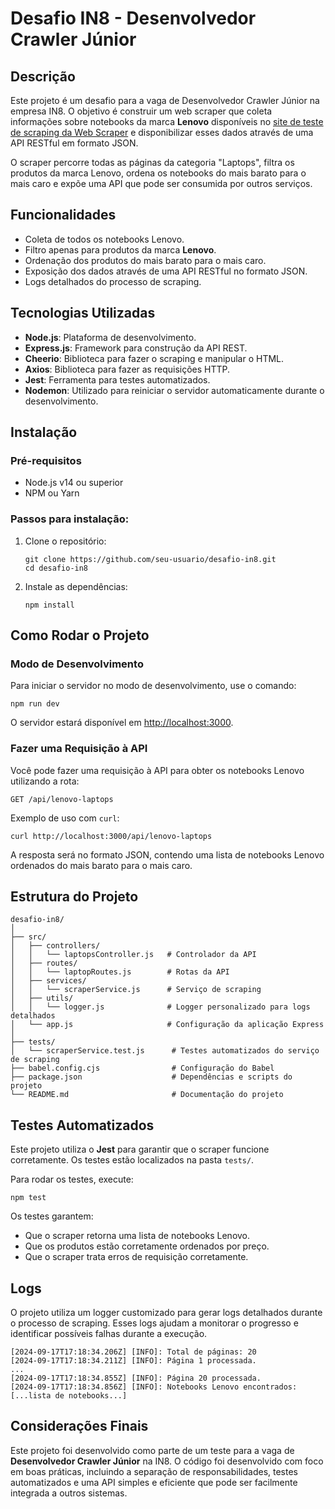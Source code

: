 <h1>Desafio IN8 - Desenvolvedor Crawler Júnior</h1>
    <h2>Descrição</h2>
    <p>Este projeto é um desafio para a vaga de Desenvolvedor Crawler Júnior na empresa IN8. O objetivo é construir um web scraper que coleta informações sobre notebooks da marca <strong>Lenovo</strong> disponíveis no <a href="https://webscraper.io/test-sites/e-commerce/static/computers/laptops" target="_blank">site de teste de scraping da Web Scraper</a> e disponibilizar esses dados através de uma API RESTful em formato JSON.</p>
    <p>O scraper percorre todas as páginas da categoria "Laptops", filtra os produtos da marca Lenovo, ordena os notebooks do mais barato para o mais caro e expõe uma API que pode ser consumida por outros serviços.</p>
    <h2>Funcionalidades</h2>
    <ul>
        <li>Coleta de todos os notebooks Lenovo.</li>
        <li>Filtro apenas para produtos da marca <strong>Lenovo</strong>.</li>
        <li>Ordenação dos produtos do mais barato para o mais caro.</li>
        <li>Exposição dos dados através de uma API RESTful no formato JSON.</li>
        <li>Logs detalhados do processo de scraping.</li>
    </ul>
    <h2>Tecnologias Utilizadas</h2>
    <ul>
        <li><strong>Node.js</strong>: Plataforma de desenvolvimento.</li>
        <li><strong>Express.js</strong>: Framework para construção da API REST.</li>
        <li><strong>Cheerio</strong>: Biblioteca para fazer o scraping e manipular o HTML.</li>
        <li><strong>Axios</strong>: Biblioteca para fazer as requisições HTTP.</li>
        <li><strong>Jest</strong>: Ferramenta para testes automatizados.</li>
        <li><strong>Nodemon</strong>: Utilizado para reiniciar o servidor automaticamente durante o desenvolvimento.</li>
    </ul>
    <h2>Instalação</h2>
    <h3>Pré-requisitos</h3>
    <ul>
        <li>Node.js v14 ou superior</li>
        <li>NPM ou Yarn</li>
    </ul>
    <h3>Passos para instalação:</h3>
    <ol>
        <li>Clone o repositório:
            <pre><code>git clone https://github.com/seu-usuario/desafio-in8.git
cd desafio-in8</code></pre>
        </li>
        <li>Instale as dependências:
            <pre><code>npm install</code></pre>
        </li>
    </ol>
    <h2>Como Rodar o Projeto</h2>
    <h3>Modo de Desenvolvimento</h3>
    <p>Para iniciar o servidor no modo de desenvolvimento, use o comando:</p>
    <pre><code>npm run dev</code></pre>
    <p>O servidor estará disponível em <a href="http://localhost:3000">http://localhost:3000</a>.</p>
    <h3>Fazer uma Requisição à API</h3>
    <p>Você pode fazer uma requisição à API para obter os notebooks Lenovo utilizando a rota:</p>
    <pre><code>GET /api/lenovo-laptops</code></pre>
    <p>Exemplo de uso com <code>curl</code>:</p>
    <pre><code>curl http://localhost:3000/api/lenovo-laptops</code></pre>
    <p>A resposta será no formato JSON, contendo uma lista de notebooks Lenovo ordenados do mais barato para o mais caro.</p>
    <h2>Estrutura do Projeto</h2>
    <pre><code>desafio-in8/
│
├── src/
│   ├── controllers/
│   │   └── laptopsController.js   # Controlador da API
│   ├── routes/
│   │   └── laptopRoutes.js        # Rotas da API
│   ├── services/
│   │   └── scraperService.js      # Serviço de scraping
│   ├── utils/
│   │   └── logger.js              # Logger personalizado para logs detalhados
│   └── app.js                     # Configuração da aplicação Express
│
├── tests/
│   └── scraperService.test.js      # Testes automatizados do serviço de scraping
├── babel.config.cjs                # Configuração do Babel
├── package.json                    # Dependências e scripts do projeto
└── README.md                       # Documentação do projeto</code></pre>
    <h2>Testes Automatizados</h2>
    <p>Este projeto utiliza o <strong>Jest</strong> para garantir que o scraper funcione corretamente. Os testes estão localizados na pasta <code>tests/</code>.</p>
    <p>Para rodar os testes, execute:</p>
    <pre><code>npm test</code></pre>
    <p>Os testes garantem:</p>
    <ul>
        <li>Que o scraper retorna uma lista de notebooks Lenovo.</li>
        <li>Que os produtos estão corretamente ordenados por preço.</li>
        <li>Que o scraper trata erros de requisição corretamente.</li>
    </ul>
    <h2>Logs</h2>
    <p>O projeto utiliza um logger customizado para gerar logs detalhados durante o processo de scraping. Esses logs ajudam a monitorar o progresso e identificar possíveis falhas durante a execução.</p>
    <pre><code>[2024-09-17T17:18:34.206Z] [INFO]: Total de páginas: 20
[2024-09-17T17:18:34.211Z] [INFO]: Página 1 processada.
...
[2024-09-17T17:18:34.855Z] [INFO]: Página 20 processada.
[2024-09-17T17:18:34.856Z] [INFO]: Notebooks Lenovo encontrados: [...lista de notebooks...]</code></pre>
    <h2>Considerações Finais</h2>
    <p>Este projeto foi desenvolvido como parte de um teste para a vaga de <strong>Desenvolvedor Crawler Júnior</strong> na IN8. O código foi desenvolvido com foco em boas práticas, incluindo a separação de responsabilidades, testes automatizados e uma API simples e eficiente que pode ser facilmente integrada a outros sistemas.</p>
